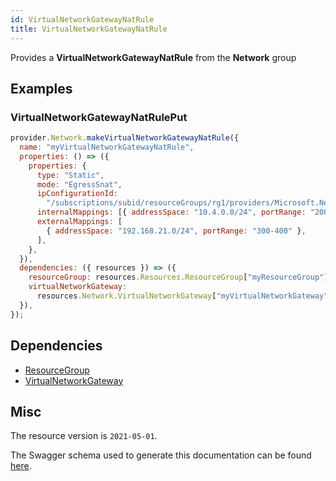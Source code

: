 ```yaml
---
id: VirtualNetworkGatewayNatRule
title: VirtualNetworkGatewayNatRule
---
```

Provides a **VirtualNetworkGatewayNatRule** from the **Network** group
## Examples
### VirtualNetworkGatewayNatRulePut
```js
provider.Network.makeVirtualNetworkGatewayNatRule({
  name: "myVirtualNetworkGatewayNatRule",
  properties: () => ({
    properties: {
      type: "Static",
      mode: "EgressSnat",
      ipConfigurationId:
        "/subscriptions/subid/resourceGroups/rg1/providers/Microsoft.Network/virtualNetworkGateways/gateway1/ipConfigurations/default",
      internalMappings: [{ addressSpace: "10.4.0.0/24", portRange: "200-300" }],
      externalMappings: [
        { addressSpace: "192.168.21.0/24", portRange: "300-400" },
      ],
    },
  }),
  dependencies: ({ resources }) => ({
    resourceGroup: resources.Resources.ResourceGroup["myResourceGroup"],
    virtualNetworkGateway:
      resources.Network.VirtualNetworkGateway["myVirtualNetworkGateway"],
  }),
});

```
## Dependencies
- [ResourceGroup](../Resources/ResourceGroup.md)
- [VirtualNetworkGateway](../Network/VirtualNetworkGateway.md)
## Misc
The resource version is `2021-05-01`.

The Swagger schema used to generate this documentation can be found [here](https://github.com/Azure/azure-rest-api-specs/tree/main/specification/network/resource-manager/Microsoft.Network/stable/2021-05-01/virtualNetworkGateway.json).
